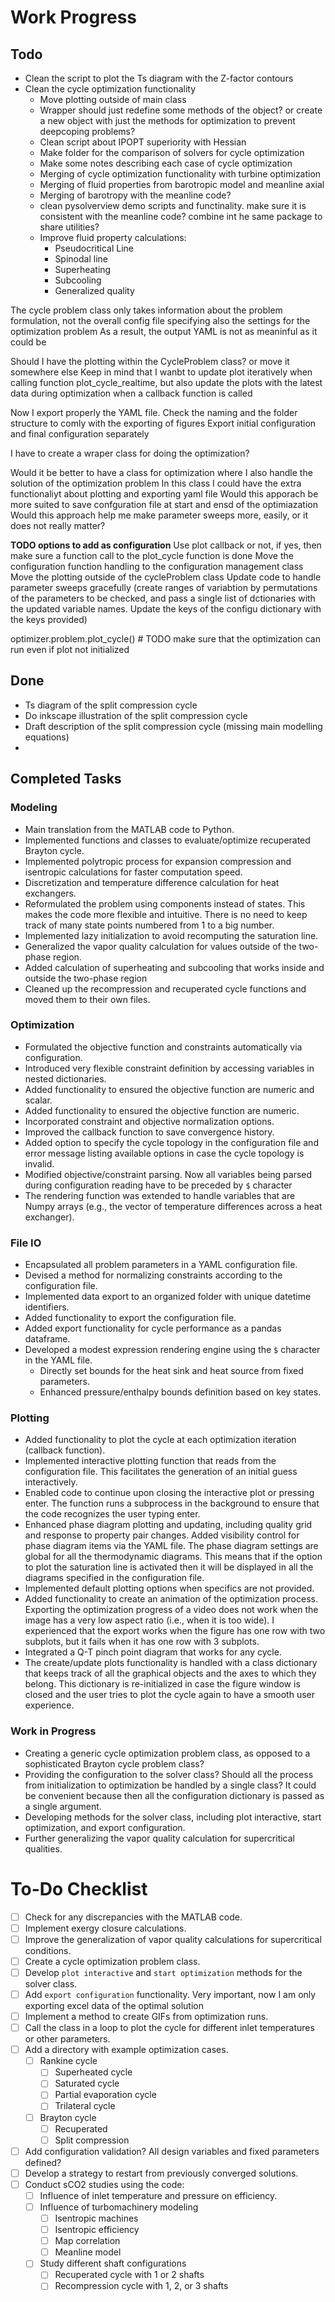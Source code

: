 # Work Progress


## Todo
- Clean the script to plot the Ts diagram with the Z-factor contours
- Clean the cycle optimization functionality
  - Move plotting outside of main class
  - Wrapper should just redefine some methods of the object? or create a new object with just the methods for optimization to prevent deepcoping problems?
  - Clean script about IPOPT superiority with Hessian
  - Make folder for the comparison of solvers for cycle optimization
  - Make some notes describing each case of cycle optimization
  - Merging of cycle optimization functionality with turbine optimization
  - Merging of fluid properties from barotropic model and meanline axial
  - Merging of barotropy with the meanline code?
  - clean pysolverview  demo scripts and functinality. make sure it is consistent with the meanline code? combine int he same package to share utilities?
  - Improve fluid property calculations:
    - Pseudocritical Line
    - Spinodal line
    - Superheating
    - Subcooling
    - Generalized quality


The cycle problem class only takes information about the problem formulation, not the overall config file
specifying also the settings for the optimization problem
As a result, the output YAML is not as meaninful as it could be

Should I have the plotting within the CycleProblem class? or move it somewhere else
Keep in mind that I wanbt to update plot iteratively when calling function plot_cycle_realtime,
but also update the plots with the latest data during optimization when a callback function is called

Now I export properly the YAML file. Check the naming and the folder structure to comly with the exporting of figures
Export initial configuration and final configuration separately

I have to create a wraper class for doing the optimization?

Would it be better to have a class for optimization where I also handle the solution of the optimization problem
In this class I could have the extra functionaliyt about plotting and exporting yaml file
Would this apporach be more suited to save confguration file at start and ensd of the optimiazation
Would this approach help me make parameter sweeps more, easily, or it does not really matter?

**TODO options to add as configuration**
Use plot callback or not, if yes, then make sure a function call to the plot_cycle function is done
Move the configuration function handling to the configuration management class
Move the plotting outside of the cycleProblem class
Update code to handle parameter sweeps gracefully (create ranges of variabtion by permutations of the parameters to be checked, and pass a single list of dctionaries with the updated variable names. Update the keys of the configu dictionary with the keys provided)

optimizer.problem.plot_cycle()  # TODO make sure that the optimization can run even if plot not initialized


## Done
- Ts diagram of the split compression cycle
- Do inkscape illustration of the split compression cycle
- Draft description of the split compression cycle (missing main modelling equations)
- 


## Completed Tasks

### Modeling
- Main translation from the MATLAB code to Python.
- Implemented functions and classes to evaluate/optimize recuperated Brayton cycle.
- Implemented polytropic process for expansion compression and isentropic calculations for faster computation speed.
- Discretization and temperature difference calculation for heat exchangers.
- Reformulated the problem using components instead of states. This makes the code more flexible and intuitive. There is no need to keep track of many state points numbered from 1 to a big number.
- Implemented lazy initialization to avoid recomputing the saturation line.
- Generalized the vapor quality calculation for values outside of the two-phase region.
- Added calculation of superheating and subcooling that works inside and outside the two-phase region
- Cleaned up the recompression and recuperated cycle functions and moved them to their own files.


### Optimization
- Formulated the objective function and constraints automatically via configuration.
- Introduced very flexible constraint definition by accessing variables in nested dictionaries.
- Added functionality to ensured the objective function are numeric and scalar.
- Added functionality to ensured the objective function are numeric.
- Incorporated constraint and objective normalization options.
- Improved the callback function to save convergence history.
- Added option to specify the cycle topology in the configuration file and error message listing available options in case the cycle topology is invalid.
- Modified objective/constraint parsing. Now all variables being parsed during configuration reading have to be preceded by `$` character
- The rendering function was extended to handle variables that are Numpy arrays (e.g., the vector of temperature differences across a heat exchanger).
 
### File IO
- Encapsulated all problem parameters in a YAML configuration file.
- Devised a method for normalizing constraints according to the configuration file.
- Implemented data export to an organized folder with unique datetime identifiers.
- Added functionality to export the configuration file.
- Added export functionality for cycle performance as a pandas dataframe.
- Developed a modest expression rendering engine using the `$` character in the YAML file.
  - Directly set bounds for the heat sink and heat source from fixed parameters.
  - Enhanced pressure/enthalpy bounds definition based on key states.


### Plotting
- Added functionality to plot the cycle at each optimization iteration (callback function).
- Implemented interactive plotting function that reads from the configuration file. This facilitates the generation of an initial guess interactively.
- Enabled code to continue upon closing the interactive plot or pressing enter. The function runs a subprocess in the background to ensure that the code recognizes the user typing enter.
- Enhanced phase diagram plotting and updating, including quality grid and response to property pair changes. Added visibility control for phase diagram items via the YAML file. The phase diagram settings are global for all the thermodynamic diagrams. This means that if the option to plot the saturation line is activated then it will be displayed in all the diagrams specified in the configuration file.
- Implemented default plotting options when specifics are not provided.
- Added functionality to create an animation of the optimization process. Exporting the optimization progress of a video does not work when the image has a very low aspect ratio (i.e., when it is too wide). I experienced that the export works when the figure has one row with two subplots, but it fails when it has one row with 3 subplots.
- Integrated a Q-T pinch point diagram that works for any cycle.
- The create/update plots functionality is handled with a class dictionary that keeps track of all the graphical objects and the axes to which they belong. This dictionary is re-initialized in case the figure window is closed and the user tries to plot the cycle again to have a smooth user experience.


### Work in Progress
- Creating a generic cycle optimization problem class, as opposed to a sophisticated Brayton cycle problem class?
- Providing the configuration to the solver class? Should all the process from initialization to optimization be handled by a single class? It could be convenient because then all the configuration dictionary is passed as a single argument.
- Developing methods for the solver class, including plot interactive, start optimization, and export configuration.
- Further generalizing the vapor quality calculation for supercritical qualities.


# To-Do Checklist
- [ ] Check for any discrepancies with the MATLAB code.
- [ ] Implement exergy closure calculations.
- [ ] Improve the generalization of vapor quality calculations for supercritical conditions.
- [ ] Create a cycle optimization problem class.
- [ ] Develop `plot interactive` and `start optimization` methods for the solver class.
- [ ] Add `export configuration` functionality. Very important, now I am only exporting excel data of the optimal solution
- [ ] Implement a method to create GIFs from optimization runs.
- [ ] Call the class in a loop to plot the cycle for different inlet temperatures or other parameters.
- [ ] Add a directory with example optimization cases.
  - [ ] Rankine cycle
    - [ ] Superheated cycle
    - [ ] Saturated cycle
    - [ ] Partial evaporation cycle
    - [ ] Trilateral cycle
  - [ ] Brayton cycle
    - [ ] Recuperated
    - [ ] Split compression
- [ ] Add configuration validation? All design variables and fixed parameters defined?
- [ ] Develop a strategy to restart from previously converged solutions.
- [ ] Conduct sCO2 studies using the code:
  - [ ] Influence of inlet temperature and pressure on efficiency.
  - [ ] Influence of turbomachinery modeling
    - [ ] Isentropic machines
    - [ ] Isentropic efficiency
    - [ ] Map correlation
    - [ ] Meanline model
  - [ ] Study different shaft configurations
    - [ ] Recuperated cycle with 1 or 2 shafts
    - [ ] Recompression cycle with 1, 2, or 3 shafts
